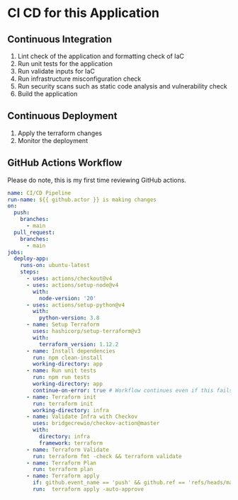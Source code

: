 # CI CD for this Application 

## Continuous Integration
1. Lint check of the application and formatting check of IaC
2. Run unit tests for the application 
3. Run validate inputs for IaC
4. Run infrastructure misconfiguration check
5. Run security scans such as static code analysis and vulnerability check
6. Build the application 

## Continuous Deployment 
1. Apply the terraform changes
2. Monitor the deployment

## GitHub Actions Workflow

Please do note, this is my first time reviewing GitHub actions. 

```yaml
name: CI/CD Pipeline
run-name: ${{ github.actor }} is making changes
on:
  push:
    branches:
      - main
  pull_request:
    branches:
      - main
jobs:
  deploy-app:
    runs-on: ubuntu-latest
    steps:
      - uses: actions/checkout@v4
      - uses: actions/setup-node@v4
        with:
          node-version: '20'
      - uses: actions/setup-python@v4
        with: 
          python-version: 3.8
      - name: Setup Terraform 
        uses: hashicorp/setup-terraform@v3
        with:
          terraform_version: 1.12.2
      - name: Install dependencies
        run: npm clean-install
        working-directory: app
      - name: Run unit tests
        run: npm run tests
        working-directory: app
        continue-on-error: true # Workflow continues even if this fails
      - name: Terraform init
        run: terraform init
        working-directory: infra
      - name: Validate Infra with Checkov
        uses: bridgecrewio/checkov-action@master
        with: 
          directory: infra
          framework: terraform
      - name: Terraform Validate 
        run: terraform fmt -check && terraform validate
      - name: Terraform Plan 
        run: terraform plan
      - name: Terraform apply
        if: github.event_name == 'push' && github.ref == 'refs/heads/main'
        run:  terraform apply -auto-approve
```